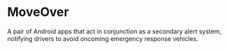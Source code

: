 # MoveOver
A pair of Android apps that act in conjunction as a secondary alert system, notifying drivers to avoid oncoming emergency response vehicles.
